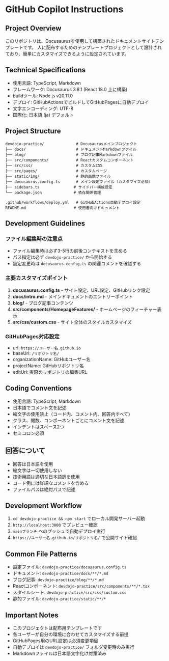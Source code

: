 # GitHub Copilot Instructions

## Project Overview
このリポジトリは、Docusaurusを使用して構築されたドキュメントサイトテンプレートです。
人に配布するためのテンプレートプロジェクトとして設計されており、簡単にカスタマイズできるように設定されています。

## Technical Specifications
- 使用言語: TypeScript, Markdown
- フレームワーク: Docusaurus 3.8.1 (React 18.0 上に構築)
- buildツール: Node.js v20.11.0
- デプロイ: GitHubActionsでビルドしてGitHubPagesに自動デプロイ
- 文字エンコーディング: UTF-8
- 国際化: 日本語 (ja) デフォルト

## Project Structure
```
devdojo-practice/              # Docusaurusメインプロジェクト
├── docs/                      # ドキュメントMarkdownファイル
├── blog/                      # ブログ記事Markdownファイル
├── src/components/            # Reactカスタムコンポーネント
├── src/css/                   # カスタムCSS
├── src/pages/                 # カスタムページ
├── static/img/                # 静的画像ファイル
├── docusaurus.config.ts       # メイン設定ファイル（カスタマイズ必須）
├── sidebars.ts               # サイドバー構成設定
└── package.json              # 依存関係管理

.github/workflows/deploy.yml   # GitHubActions自動デプロイ設定
README.md                     # 使用者向けドキュメント
```

## Development Guidelines
### ファイル編集時の注意点
- ファイル編集時は必ず3-5行の前後コンテキストを含める
- パス指定は必ず `devdojo-practice/` から開始する
- 設定変更時は `docusaurus.config.ts` の関連コメントを確認する

### 主要カスタマイズポイント
1. **docusaurus.config.ts** - サイト設定、URL設定、GitHubリンク設定
2. **docs/intro.md** - メインドキュメントのエントリーポイント
3. **blog/** - ブログ記事コンテンツ
4. **src/components/HomepageFeatures/** - ホームページのフィーチャー表示
5. **src/css/custom.css** - サイト全体のスタイルカスタマイズ

### GitHubPages対応設定
- url: `https://ユーザー名.github.io`
- baseUrl: `/リポジトリ名/`
- organizationName: GitHubユーザー名
- projectName: GitHubリポジトリ名
- editUrl: 実際のリポジトリの編集URL

## Coding Conventions
- 使用言語: TypeScript, Markdown
- 日本語でコメント文を記述
- 絵文字の使用禁止（コード内、コメント内、回答内すべて）
- クラス、関数、コンポーネントごとにコメント文を記述
- インデントはスペース2つ
- セミコロン必須

## 回答について
- 回答は日本語を使用
- 絵文字は一切使用しない
- 技術用語は適切な日本語訳を使用
- コード例には詳細なコメントを含める
- ファイルパスは絶対パスで記述

## Development Workflow
1. `cd devdojo-practice && npm start` でローカル開発サーバー起動
2. `http://localhost:3000` でプレビュー確認
3. `mainブランチ` へのプッシュで自動デプロイ実行
4. `https://ユーザー名.github.io/リポジトリ名/` で公開サイト確認

## Common File Patterns
- 設定ファイル: `devdojo-practice/docusaurus.config.ts`
- ドキュメント: `devdojo-practice/docs/**/*.md`
- ブログ記事: `devdojo-practice/blog/**/*.md`
- Reactコンポーネント: `devdojo-practice/src/components/**/*.tsx`
- スタイルシート: `devdojo-practice/src/css/custom.css`
- 静的ファイル: `devdojo-practice/static/**/*`

## Important Notes
- このプロジェクトは配布用テンプレートです
- 各ユーザーが自分の環境に合わせてカスタマイズする前提
- GitHubPages用のURL設定は必須変更項目
- 自動デプロイは `devdojo-practice/` フォルダ変更時のみ実行
- Markdownファイルは日本語文字化け対策済み